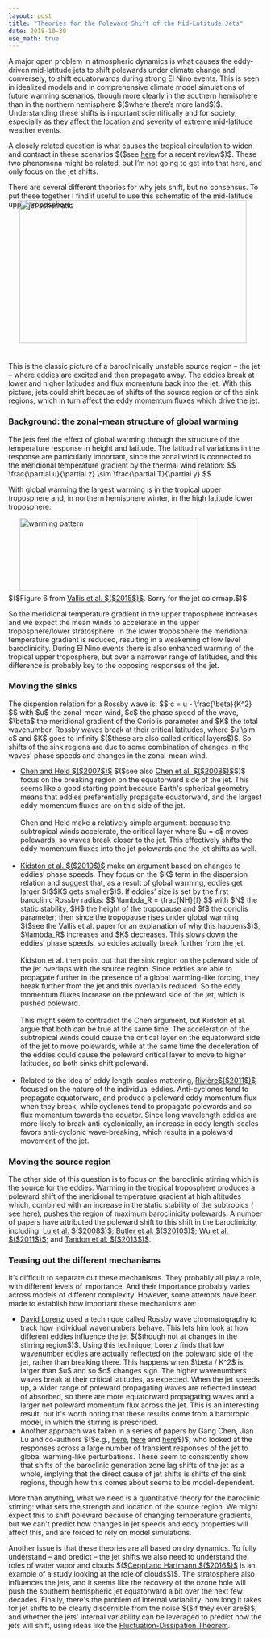 ```yaml
---
layout: post
title: "Theories for the Poleward Shift of the Mid-Latitude Jets"
date: 2018-10-30
use_math: true
---
```


<p>A major open problem in atmospheric dynamics is what causes the eddy-driven mid-latitude jets to shift polewards under climate change and, conversely, to shift equatorwards during strong El Nino events. This is seen in idealized models and in comprehensive climate model simulations of future warming scenarios, though more clearly in the southern hemisphere than in the northern hemisphere $($where there’s more land$)$. Understanding these shifts is important scientifically and for society, especially as they affect the location and severity of extreme mid-latitude weather events.</p>

<p>A closely related question is what causes the tropical circulation to widen and contract in these scenarios $($see <a href="https://www.nature.com/articles/s41558-018-0246-2.pdf">here</a> for a recent review$)$. These two phenomena might be related, but I’m not going to get into that here, and only focus on the jet shifts.</p>

<p>There are several different theories for why jets shift, but no consensus. To put these together I find it useful to use this schematic of the mid-latitude upper troposphere:

<img src="http://nicklutsko.github.io/notes/images/jet_schematic.png" alt="jet schematic" style="position:absolute; left:250px; width:450px;height:283px;" class="center">
<br /><br /><br /><br /><br /><br /><br /><br /><br /><br /><br /><br /><br /><br /><br /><br /><br /><br />

This is the classic picture of a baroclinically unstable source region – the jet – where eddies are excited and then propagate away. The eddies break at lower and higher latitudes and flux momentum back into the jet. With this picture, jets could shift because of shifts of the source region or of the sink regions, which in turn affect the eddy momentum fluxes which drive the jet.</p>

<h3>Background: the zonal-mean structure of global warming</h3>

<p>The jets feel the effect of global warming through the structure of the temperature response in height and latitude. The latitudinal variations in the response are particularly important, since the zonal wind is connected to the meridional temperature gradient by the thermal wind relation:
$$
\frac{\partial u}{\partial z} \sim \frac{\partial T}{\partial y}
$$
<p>With global warming the largest warming is in the tropical upper troposphere and, in northern hemisphere winter, in the high latitude lower troposphere:</p>

<img src="http://nicklutsko.github.io/notes/images/warming_pattern.png" alt="warming pattern" style="position:absolute; left:250px; width:354px;height:145px;" class="center">
<br /><br /><br /><br /><br /><br /><br /><br />

<p>$($Figure 6 from <a href="https://ore.exeter.ac.uk/repository/bitstream/handle/10871/19116/globwarm.pdf?sequence=1&isAllowed=y">Vallis et al. $($2015$)$</a>. Sorry for the jet colormap.$)$</p>

<p>So the meridional temperature gradient in the upper troposphere increases and we expect the mean winds to accelerate in the upper troposphere/lower stratosphere. In the lower troposphere the meridional temperature gradient is reduced, resulting in a weakening of low level baroclinicity. During El Nino events there is also enhanced warming of the tropical upper troposphere, but over a narrower range of latitudes, and this difference is probably key to the opposing responses of the jet.</p>


<h3>Moving the sinks</h3>

<p>The dispersion relation for a Rossby wave is:
$$
c =  u - \frac{\beta}{K^2}
$$
with $u$ the zonal-mean wind, $c$ the phase speed of the wave, $\beta$ the meridional gradient of the Coriolis parameter and $K$ the total wavenumber. Rossby waves break at their critical latitudes, where $u \sim c$ and $K$ goes to infinity $($these are also called critical layers$)$. So shifts of the sink regions are due to some combination of changes in the waves' phase speeds and changes in the zonal-mean wind.</p>

<ul>
<li><a href="https://agupubs.onlinelibrary.wiley.com/doi/full/10.1029/2007GL031200">Chen and Held $($2007$)$</a> $($see also <a href="https://journals.ametsoc.org/doi/full/10.1175/2008JCLI2306.1">Chen et al. $($2008$)$</a>$)$ focus on the breaking region on the equatorward side of the jet. This seems like a good starting point because Earth's spherical geometry means that eddies preferentially propagate equatorward, and the largest eddy momentum fluxes are on this side of the jet.
<br /><br />
Chen and Held make a relatively simple argument: because the subtropical winds accelerate, the critical layer where $u = c$ moves polewards, so waves break closer to the jet. This effectively shifts the eddy momentum fluxes into the jet polewards and the jet shifts as well. </li>
<br />
<li><a href="https://journals.ametsoc.org/doi/pdf/10.1175/2010JCLI3738">Kidston et al. $($2010$)$</a> make an argument based on changes to eddies’ phase speeds. They focus on the $K$ term in the dispersion relation and suggest that, as a result of global warming, eddies get larger $($$K$ gets smaller$)$. If eddies’ size is set by the first baroclinic Rossby radius:
$$
\lambda_R = \frac{NH}{f}
$$
with $N$ the static stability, $H$ the height of the tropopause and $f$ the coriolis parameter; then since the tropopause rises under global warming $($see the Vallis et al. paper for an explanation of why this happens$)$, $\lambda_R$ increases and $K$ decreases. This slows down the eddies’ phase speeds, so eddies actually break further from the jet.
<br /><br />
Kidston et al. then point out that the sink region on the poleward side of the jet overlaps with the source region. Since eddies are able to propagate further in the presence of a global warming-like forcing, they break further from the jet and this overlap is reduced. So the eddy momentum fluxes increase on the poleward side of the jet, which is pushed poleward.
<br /><br />
This might seem to contradict the Chen argument, but Kidston et al. argue that both can be true at the same time. The acceleration of the subtropical winds could cause the critical layer on the equatorward side of the jet to move polewards, while at the same time the deceleration of the eddies could cause the poleward critical layer to move to higher latitudes, so both sinks shift poleward.</li>
<br />
<li>Related to the idea of eddy length-scales mattering, <a href="https://journals.ametsoc.org/doi/10.1175/2011JAS3641.1">Rivi&#232re$($2011$)$</a> focused on the nature of the individual eddies. Anti-cyclones tend to propagate equatorward, and produce a poleward eddy momentum flux when they break, while cyclones tend to propagate polewards and so flux momentum towards the equator. Since long wavelength eddies are more likely to break anti-cyclonically, an increase in eddy length-scales favors anti-cyclonic wave-breaking, which results in a poleward movement of the jet.</li>
</ul>

<h3>Moving the source region</h3>

<p>The other side of this question is to focus on the baroclinic stirring which is the source for the eddies. Warming in the tropical troposphere produces a poleward shift of the meridional temperature gradient at high altitudes which, combined with an increase in the static stability of the subtropics (<a href="https://agupubs.onlinelibrary.wiley.com/doi/full/10.1029/2007GL031115"> see here</a>), pushes the region of maximum baroclinicity polewards. A number of papers have attributed the poleward shift to this shift in the baroclinicity, including: <a href="https://journals.ametsoc.org/doi/10.1175/2011JAS3641.1">Lu et al. $($2008$)$</a>;  <a href="https://journals.ametsoc.org/doi/10.1175/2011JAS3641.1">Butler et al. $($2010$)$</a>;  <a href="https://link.springer.com/article/10.1007/s00382-010-0776-4">Wu et al. $($2011$)$</a>; and <a href="https://journals.ametsoc.org/doi/full/10.1175/JCLI-D-12-00598.1">Tandon et al. $($2013$)$</a>. 

<h3>Teasing out the different mechanisms</h3>

<p>It’s difficult to separate out these mechanisms. They probably all play a role, with different levels of importance. And their importance probably varies across models of different complexity. However, some attempts have been made to establish how important these mechanisms are:</p>

<ul>
<li><a href="https://journals.ametsoc.org/doi/10.1175/JAS-D-13-0200.1">David Lorenz</a> used a technique called Rossby wave chromatography to track how individual wavenumbers behave. This lets him look at how different eddies influence the jet $($though not at changes in the stirring region$)$. Using this technique, Lorenz finds that low wavenumber eddies are actually reflected on the poleward side of the jet, rather than breaking there. This happens when $\beta / K^2$ is larger than $u$ and so $c$ changes sign. The higher wavenumbers waves break at their critical latitudes, as expected. When the jet speeds up, a wider range of poleward propagating waves are reflected instead of absorbed, so there are more equatorward propagating waves and a larger net poleward momentum flux across the jet. This is an interesting result, but it's worth noting that these results come from a barotropic model, in which the stirring is prescribed.</li>

<li>Another approach was taken in a series of papers by Gang Chen, Jian Lu and co-authors $($e.g., <a href="https://journals.ametsoc.org/doi/abs/10.1175/JAS-D-12-0298.1">here</a>, <a href="https://link.springer.com/article/10.1007%2Fs00382-016-3092-9">here</a> and <a href="https://journals.ametsoc.org/doi/10.1175/JAS-D-16-0047.1">here</a>$)$, who looked at the responses across a large number of transient responses of the jet to global warming-like perturbations. These seem to consistently show that shifts of the baroclinic generation zone lag shifts of the jet as a whole, implying that the direct cause of jet shifts is shifts of the sink regions, though how this comes about seems to be model-dependent.</li>
</ul>

<p>More than anything, what we need is a quantitative theory for the baroclinic stirring: what sets the strength and location of the source region. We might expect this to shift poleward because of changing temperature gradients, but we can't predict how changes in jet speeds and eddy properties will affect this, and are forced to rely on model simulations.</p> 

<p>Another issue is that these theories are all based on dry dynamics. To fully understand – and predict – the jet shifts we also need to understand the roles of water vapor and clouds $($<a href="https://journals.ametsoc.org/doi/pdf/10.1175/JCLI-D-15-0394.1">Ceppi and Hartmann $($2016$)$</a> is an example of a study looking at the role of clouds$)$. The stratosphere also influences the jets, and it seems like the recovery of the ozone hole will push the southern hemispheric jet equatorward a bit over the next few decades. Finally, there's the problem of internal variability: how long it takes for jet shifts to be clearly discernible from the noise $($if they ever are$)$, and whether the jets' internal variability can be leveraged to predict how the jets will shift, using ideas like the <a href="https://journals.ametsoc.org/doi/10.1175/JAS-D-14-0356.1">Fluctuation-Dissipation Theorem</a>.</p> 










